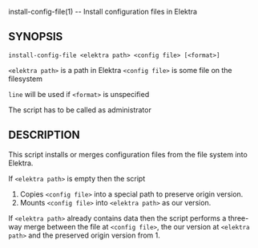 install-config-file(1) -- Install configuration files in Elektra

## SYNOPSIS

`install-config-file <elektra path> <config file> [<format>]`

`<elektra path>` is a path in Elektra
`<config file>` is some file on the filesystem

`line` will be used if `<format>` is unspecified

The script has to be called as administrator

## DESCRIPTION

This script installs or merges configuration files from the file system into
Elektra.

If `<elektra path>` is empty then the script

1. Copies `<config file>` into a special path to preserve origin version.
2. Mounts `<config file>` into `<elektra path>` as our version.

If `<elektra path>` already contains data then the script performs a three-way
merge between the file at `<config file>`, the our version at `<elektra path>`
and the preserved origin version from 1.

